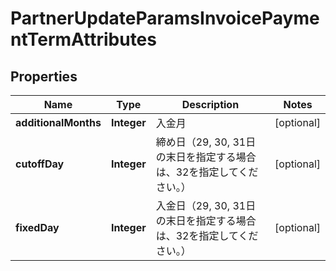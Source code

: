 

# PartnerUpdateParamsInvoicePaymentTermAttributes


## Properties

Name | Type | Description | Notes
------------ | ------------- | ------------- | -------------
**additionalMonths** | **Integer** | 入金月 |  [optional]
**cutoffDay** | **Integer** | 締め日（29, 30, 31日の末日を指定する場合は、32を指定してください。） |  [optional]
**fixedDay** | **Integer** | 入金日（29, 30, 31日の末日を指定する場合は、32を指定してください。） |  [optional]



